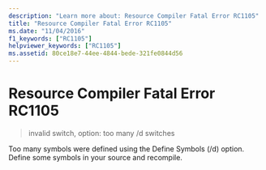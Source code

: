 ```yaml
---
description: "Learn more about: Resource Compiler Fatal Error RC1105"
title: "Resource Compiler Fatal Error RC1105"
ms.date: "11/04/2016"
f1_keywords: ["RC1105"]
helpviewer_keywords: ["RC1105"]
ms.assetid: 80ce18e7-44ee-4844-bede-321fe0844d56
---
```

# Resource Compiler Fatal Error RC1105

> invalid switch, option: too many /d switches

Too many symbols were defined using the Define Symbols (/d) option. Define some symbols in your source and recompile.

